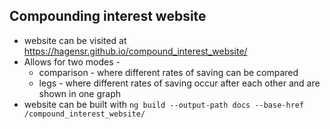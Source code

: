 ## Compounding interest website

- website can be visited at https://hagensr.github.io/compound_interest_website/
- Allows for two modes - 
    - comparison - where different rates of saving can be compared
    - legs - where different rates of saving occur after each other and are shown in one graph
- website can be built with `ng build --output-path docs --base-href /compound_interest_website/`